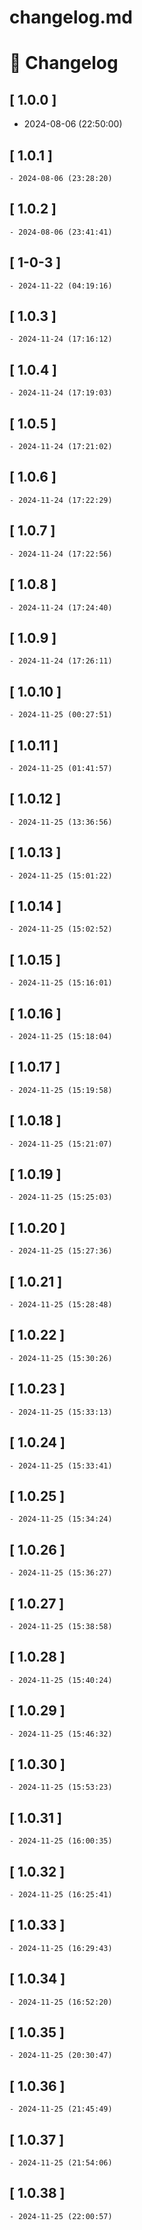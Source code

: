 # changelog.md

# 📝 Changelog

## \[ 1.0.0 \]
  - 2024-08-06 (22:50:00)

## \[ 1.0.1 \]
	- 2024-08-06 (23:28:20)

## \[ 1.0.2 \]
	- 2024-08-06 (23:41:41)
## \[ 1-0-3 \]
	- 2024-11-22 (04:19:16)

## \[ 1.0.3 \]
	- 2024-11-24 (17:16:12)

## \[ 1.0.4 \]
	- 2024-11-24 (17:19:03)

## \[ 1.0.5 \]
	- 2024-11-24 (17:21:02)

## \[ 1.0.6 \]
	- 2024-11-24 (17:22:29)

## \[ 1.0.7 \]
	- 2024-11-24 (17:22:56)

## \[ 1.0.8 \]
	- 2024-11-24 (17:24:40)

## \[ 1.0.9 \]
	- 2024-11-24 (17:26:11)

## \[ 1.0.10 \]
	- 2024-11-25 (00:27:51)

## \[ 1.0.11 \]
	- 2024-11-25 (01:41:57)

## \[ 1.0.12 \]
	- 2024-11-25 (13:36:56)

## \[ 1.0.13 \]
	- 2024-11-25 (15:01:22)

## \[ 1.0.14 \]
	- 2024-11-25 (15:02:52)

## \[ 1.0.15 \]
	- 2024-11-25 (15:16:01)

## \[ 1.0.16 \]
	- 2024-11-25 (15:18:04)

## \[ 1.0.17 \]
	- 2024-11-25 (15:19:58)

## \[ 1.0.18 \]
	- 2024-11-25 (15:21:07)

## \[ 1.0.19 \]
	- 2024-11-25 (15:25:03)

## \[ 1.0.20 \]
	- 2024-11-25 (15:27:36)

## \[ 1.0.21 \]
	- 2024-11-25 (15:28:48)

## \[ 1.0.22 \]
	- 2024-11-25 (15:30:26)

## \[ 1.0.23 \]
	- 2024-11-25 (15:33:13)

## \[ 1.0.24 \]
	- 2024-11-25 (15:33:41)

## \[ 1.0.25 \]
	- 2024-11-25 (15:34:24)

## \[ 1.0.26 \]
	- 2024-11-25 (15:36:27)

## \[ 1.0.27 \]
	- 2024-11-25 (15:38:58)

## \[ 1.0.28 \]
	- 2024-11-25 (15:40:24)

## \[ 1.0.29 \]
	- 2024-11-25 (15:46:32)

## \[ 1.0.30 \]
	- 2024-11-25 (15:53:23)

## \[ 1.0.31 \]
	- 2024-11-25 (16:00:35)

## \[ 1.0.32 \]
	- 2024-11-25 (16:25:41)

## \[ 1.0.33 \]
	- 2024-11-25 (16:29:43)

## \[ 1.0.34 \]
	- 2024-11-25 (16:52:20)

## \[ 1.0.35 \]
	- 2024-11-25 (20:30:47)

## \[ 1.0.36 \]
	- 2024-11-25 (21:45:49)

## \[ 1.0.37 \]
	- 2024-11-25 (21:54:06)

## \[ 1.0.38 \]
	- 2024-11-25 (22:00:57)